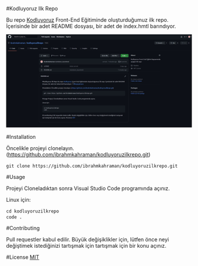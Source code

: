 #Kodluyoruz Ilk Repo

Bu repo [Kodluyoruz](kodluyoruz.org) Front-End Eğitiminde oluşturduğumuz ilk repo. İçerisinde bir adet README dosyası, bir adet de index.hmtl barındıyor.

![ilkrepopicture](https://raw.githubusercontent.com/ibrahmkahraman/kodluyoruzilkrepo/main/figures/ilkproje.png)

#Installation

Öncelikle projeyi clonelayın. (https://github.com/ibrahmkahraman/kodluyoruzilkrepo.git)
```
git clone https://github.com/ibrahmkahraman/kodluyoruzilkrepo.git
```
#Usage

Projeyi Cloneladıktan sonra Visual Studio Code programında açınız.

Linux için:
```
cd kodluyoruzilkrepo
code .
```
#Contributing

Pull requestler kabul edilir. Büyük değişiklikler için, lütfen önce neyi değiştimek istediğinizi tartışmak için tartışmak için bir konu açınız.

#License
[MIT](https://choosealicense.com/licenses/mit/)